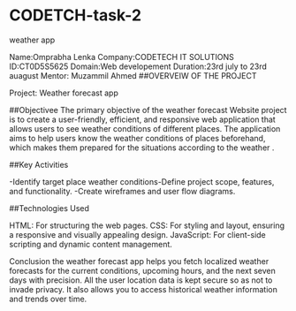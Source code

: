 # CODETCH-task-2
weather app

Name:Omprabha Lenka 
Company:CODETECH IT SOLUTIONS
ID:CT0D5S5625
Domain:Web developement
Duration:23rd july to 23rd auagust
Mentor: Muzammil Ahmed
##OVERVEIW OF THE PROJECT

Project: Weather forecast app

##Objectivee The primary objective of the weather forecast Website project is to create a user-friendly, efficient, and responsive web application that allows users to see weather conditions of different places. The application aims to help users know the weather conditions of places beforehand, which makes them prepared for the situations according to the weather .

##Key Activities

-Identify target place weather conditions-Define project scope, features, and functionality. -Create wireframes and user flow diagrams.

##Technologies Used

HTML: For structuring the web pages. CSS: For styling and layout, ensuring a responsive and visually appealing design. JavaScript: For client-side scripting and dynamic content management.

Conclusion the weather forecast app helps you fetch localized weather forecasts for the current conditions, upcoming hours, and the next seven days with precision. All the user location data is kept secure so as not to invade privacy. It also allows you to access historical weather information and trends over time.

